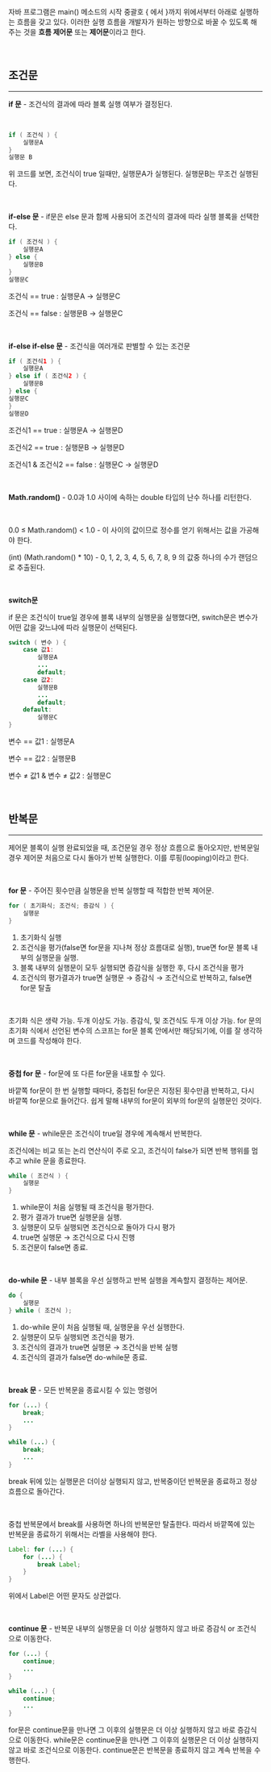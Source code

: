 자바 프로그램은 main() 메소드의 시작 중괄호 { 에서 }까지 위에서부터 아래로 실행하는 흐름을 갖고 있다. 이러한 실행 흐름을 개발자가 원하는 방향으로 바꿀 수 있도록 해주는 것을 **흐름 제어문** 또는 **제어문**이라고 한다.

<br>

## 조건문

---

**if 문** - 조건식의 결과에 따라 블록 실행 여부가 결정된다.

<br>

```java
if ( 조건식 ) {
	실행문A
}
실행문 B
```

위 코드를 보면, 조건식이 true 일때만, 실행문A가 실행된다. 실행문B는 무조건 실행된다.

<br>

**if-else 문** - if문은 else 문과 함께 사용되어 조건식의 결과에 따라 실행 블록을 선택한다.

```java
if ( 조건식 ) {
	실행문A
} else {
	실행문B
}
실행문C
```

조건식 == true : 실행문A → 실행문C

조건식 == false : 실행문B → 실행문C

<br>

**if-else if-else 문** - 조건식을 여러개로 판별할 수 있는 조건문

```java
if ( 조건식1 ) {
	실행문A
} else if ( 조건식2 ) {
	실행문B
} else {
실행문C
}
실행문D
```

조건식1 == true : 실행문A → 실행문D

조건식2 == true : 실행문B → 실행문D

조건식1 & 조건식2 == false : 실행문C → 실행문D

<br>

**Math.random()** - 0.0과 1.0 사이에 속하는 double 타입의 난수 하나를 리턴한다.

<br>

0.0 ≤ Math.random() < 1.0 - 이 사이의 값이므로 정수를 얻기 위해서는 값을 가공해야 한다.

(int) (Math.random() * 10) - 0, 1, 2, 3, 4, 5, 6, 7, 8, 9 의 값중 하나의 수가 랜덤으로 추출된다.

<br>

**switch문**

if 문은 조건식이 true일 경우에 블록 내부의 실행문을 실행했다면, switch문은 변수가 어떤 값을 갖느냐에 따라 실행문이 선택된다.

```java
switch ( 변수 ) {
	case 값1:
		실행문A
		...
		default;
	case 값2:
		실행문B
		...
		default;
	default:
		실행문C
}
```

변수 == 값1 : 실행문A

변수 == 값2 : 실행문B

변수 ≠ 값1 & 변수 ≠ 값2 : 실행문C

<br>

## 반복문

---

제어문 블록이 실행 완료되었을 때, 조건문일 경우 정상 흐름으로 돌아오지만, 반복문일 경우 제어문 처음으로 다시 돌아가 반복 실행한다. 이를 루핑(looping)이라고 한다.

<br>

**for 문** - 주어진 횟수만큼 실행문을 반복 실행할 때 적합한 반복 제어문.

```java
for ( 초기화식; 조건식; 증감식 ) {
	실행문
}
```

1. 초기화식 실행 
2. 조건식을 평가(false면 for문을 지나쳐 정상 흐름대로 실행), true면 for문 블록 내부의 실행문을 실행.
3. 블록 내부의 실행문이 모두 실행되면 증감식을 실행한 후, 다시 조건식을 평가
4. 조건식의 평가결과가 true면 실행문 → 증감식 → 조건식으로 반복하고, false면 for문 탈출

<br>

초기화 식은 생략 가능. 두개 이상도 가능. 증감식, 및 조건식도 두개 이상 가능. for 문의 초기화 식에서 선언된 변수의 스코프는 for문 블록 안에서만 해당되기에, 이를 잘 생각하며 코드를 작성해야 한다.

<br>

**중첩 for 문** - for문에 또 다른 for문을 내포할 수 있다.

바깥쪽 for문이 한 번 실행할 때마다, 중첩된 for문은 지정된 횟수만큼 반복하고, 다시 바깥쪽 for문으로 들어간다. 쉽게 말해 내부의 for문이 외부의 for문의 실행문인 것이다.

<br>

**while 문** - while문은 조건식이 true일 경우에 계속해서 반복한다.


조건식에는 비교 또는 논리 연산식이 주로 오고, 조건식이 false가 되면 반복 행위를 멈추고 while 문을 종료한다.

```java
while ( 조건식 ) {
	실행문
}
```

1. while문이 처음 실행될 때 조건식을 평가한다.
2. 평가 결과가 true면 실행문을 실행.
3. 실행문이 모두 실행되면 조건식으로 돌아가 다시 평가
4. true면 실행문 → 조건식으로 다시 진행
5. 조건문이 false면 종료.

<br>

**do-while 문** - 내부 블록을 우선 실행하고 반복 실행을 계속할지 결정하는 제어문.

```java
do {
	실행문
} while ( 조건식 );
```

1. do-while 문이 처음 실행될 때, 실행문을 우선 실행한다.
2. 실행문이 모두 실행되면 조건식을 평가.
3. 조건식의 결과가 true면 실행문 → 조건식을 반복 실행
4. 조건식의 결과가 false면 do-while문 종료.

<br>

**break 문** - 모든 반복문을 종료시킬 수 있는 명령어

```java
for (...) {
	break;
	...
}

while (...) {
	break;
	...
}
```

break 뒤에 있는 실행문은 더이상 실행되지 않고, 반복중이던 반복문을 종료하고 정상 흐름으로 돌아간다.

<br>

중첩 반복문에서 break를 사용하면 하나의 반복문만 탈출한다. 따라서 바깥쪽에 있는 반복문을 종료하기 위해서는 라벨을 사용해야 한다.

```java
Label: for (...) {
	for (...) {
		break Label;
	}
}
```

위에서 Label은 어떤 문자도 상관없다.

<br>

**continue 문** - 반복문 내부의 실행문을 더 이상 실행하지 않고 바로 증감식 or 조건식으로 이동한다.

```java
for (...) {
	continue;
	...
}

while (...) {
	continue;
	...
}
```

for문은 continue문을 만나면 그 이후의 실행문은 더 이상 실행하지 않고 바로 증감식으로 이동한다. while문은 continue문을 만나면 그 이후의 실행문은 더 이상 실행하지 않고 바로 조건식으로 이동한다. continue문은 반복문을 종료하지 않고 계속 반복을 수행한다.